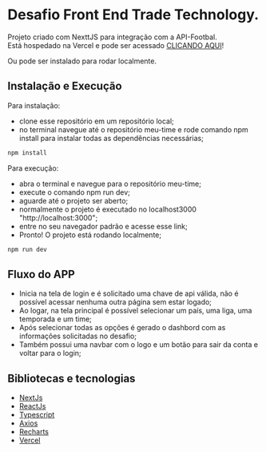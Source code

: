 # Desafio Front End Trade Technology.

Projeto criado com NexttJS para integração com a API-Footbal. <br>
Está hospedado na Vercel e pode ser acessado [CLICANDO AQUI](https://meu-time-woad.vercel.app/login)! 

 Ou pode ser instalado para rodar localmente.
  
 ## Instalação e Execução
 
 Para instalação: 
  - clone esse repositório em um repositório local;
  - no terminal navegue até o repositório meu-time e rode comando npm install para instalar todas as dependências necessárias;
```bash
npm install
```

Para execução:

   - abra o terminal e navegue para o repositório meu-time;
   - execute o comando npm run dev;
   - aguarde até o projeto ser aberto; 
   - normalmente o projeto é executado no localhost3000 "http://localhost:3000";
   - entre no seu navegador padrão e acesse esse link;
   - Pronto! O projeto está rodando localmente;
```bash
npm run dev
``` 

## Fluxo do APP

   - Inicia na tela de login e é solicitado uma chave de api válida, não é possível acessar nenhuma outra página sem estar logado;
   - Ao logar, na tela principal é possível selecionar um país, uma liga, uma temporada e um time;
   - Após selecionar todas as opções é gerado o dashbord com as informações solicitadas no desafio; 
   - Também possui uma navbar com o logo e um botão para sair da conta e voltar para o login;
   
## Bibliotecas e tecnologias

  - [NextJs](https://nextjs.org/)
  - [ReactJs](https://reactjs.org/)
  - [Typescript](https://www.typescriptlang.org/)
  - [Axios](https://axios-http.com/ptbr/docs/intro)
  - [Recharts](https://recharts.org/en-US/)
  - [Vercel](https://vercel.com/)
